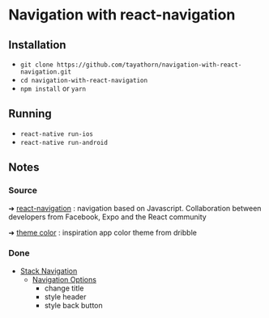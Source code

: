 # Navigation with react-navigation

## Installation
- `git clone https://github.com/tayathorn/navigation-with-react-navigation.git`
- `cd navigation-with-react-navigation`
- `npm install` or `yarn`

## Running

- `react-native run-ios`
- `react-native run-android`

## Notes
### Source
➜ [react-navigation](https://reactnavigation.org) : navigation based on Javascript. Collaboration between developers from Facebook, Expo and the React community

➜ [theme color](https://dribbble.com/shots/2995715-Music-Player-App-CLIK) : inspiration app color theme from dribble

### Done
* [Stack Navigation](https://reactnavigation.org/docs/navigators/stack)
   * [Navigation Options](https://reactnavigation.org/docs/navigators/navigation-options)
      * change title
      * style header
      * style back button

